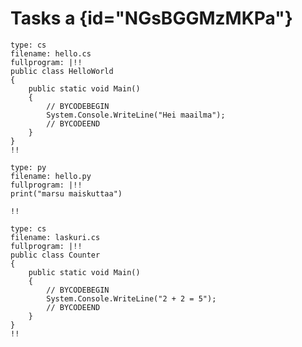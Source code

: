 # Tasks a {id="NGsBGGMzMKPa"}

``` {#CSharpHelloWorld plugin="csPlugin" ideTask="t1" id="glG1Cy5mfAiQ"}
type: cs
filename: hello.cs
fullprogram: |!!
public class HelloWorld
{
    public static void Main()
    {
        // BYCODEBEGIN
        System.Console.WriteLine("Hei maailma");
        // BYCODEEND
    }
}
!!
```

``` {#PythonHelloWorld plugin="csPlugin" ideTask="t2" id="zDLesD5M3Qqg"}
type: py
filename: hello.py
fullprogram: |!!
print("marsu maiskuttaa")

!!
```

``` {#CSharpLaskuri plugin="csPlugin" ideTask="t4" id="cKYZhd0vQk7t"}
type: cs
filename: laskuri.cs
fullprogram: |!!
public class Counter
{
    public static void Main()
    {
        // BYCODEBEGIN
        System.Console.WriteLine("2 + 2 = 5");
        // BYCODEEND
    }
}
!!
```
